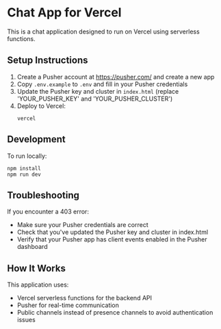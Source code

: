 # Chat App for Vercel

This is a chat application designed to run on Vercel using serverless functions.

## Setup Instructions

1. Create a Pusher account at https://pusher.com/ and create a new app
2. Copy `.env.example` to `.env` and fill in your Pusher credentials
3. Update the Pusher key and cluster in `index.html` (replace 'YOUR_PUSHER_KEY' and 'YOUR_PUSHER_CLUSTER')
4. Deploy to Vercel:
   ```
   vercel
   ```

## Development

To run locally:

```
npm install
npm run dev
```

## Troubleshooting

If you encounter a 403 error:
- Make sure your Pusher credentials are correct
- Check that you've updated the Pusher key and cluster in index.html
- Verify that your Pusher app has client events enabled in the Pusher dashboard

## How It Works

This application uses:
- Vercel serverless functions for the backend API
- Pusher for real-time communication
- Public channels instead of presence channels to avoid authentication issues
